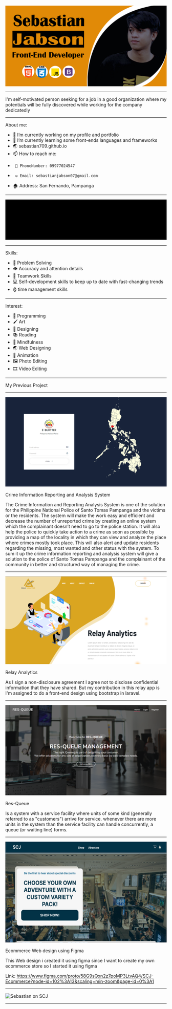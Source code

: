  ![Sebastian on SCJ](https://raw.githubusercontent.com/sebastian709/sebastian709/main/images/SCJBanner.png)

_________________________________________________

 I'm self-motivated person seeking for a job in a good organization where my potentials will be fully
discovered while working for the company dedicatedly

____________________________

About me:

- 🔭 I’m currently working on my profile and portfolio
- 🌱 I’m currently learning some front-ends languages and frameworks
- 🌏 sebastian709.github.io
- 📫 How to reach me: 
-      📱 PhoneNumber: 09977024547
-      ✉️ Email: sebastianjabson07@gmail.com
- 🏠 Address: San Fernando, Pampanga

_________________________________________________


![Sebastian on SCJ](https://raw.githubusercontent.com/sebastian709/sebastian709/main/images/code.gif)


_______________________________

Skills: 

- 🧮 Problem Solving
- 👁️ Accuracy and attention details
- 👥 Teamwork Skills
- 💻 Self-development skills to keep up to date with fast-changing
trends
- ⌚ time management skills

_______________________

Interest:

- 🤖 Programming
- 🖌️ Art
- 📔 Designing
- 📚 Reading
- 🧠 Mindfulness
- 🌏 Web Designing
- 🦾 Animation
- 🖼️ Photo Editing
- 🎞️ Video Editing

______________________

My Previous Project

______________________

![Sebastian on SCJ](https://raw.githubusercontent.com/sebastian709/sebastian709/main/images/Ciras.PNG)

Crime Information Reporting and Analysis System

The Crime Information and Reporting Analysis System is one of the solution for the Philippine National Police of Santo Tomas Pampanga and the victims or the residents. The system will make the work easy and efficient and decrease the number of unreported crime by creating an online system which the complainant doesn’t need to go to the police station. It will also help the police to quickly take action to a crime as soon as possible by providing a map of the locality in which they can view and analyze the place where crimes mostly took place. This will also alert and update residents regarding the missing, most wanted and other status with the system. To sum it up the crime information reporting and analysis system will give a solution to the police of Santo Tomas Pampanga and the complainant of the community in better and structured way of managing the crime.

_____________________________________________________________

![Sebastian on SCJ](https://raw.githubusercontent.com/sebastian709/sebastian709/main/images/Relay.PNG)

Relay Analytics

As I sign a non-disclosure agreement I agree not to disclose confidential information that they have shared. But my contribution in this relay app is I'm assigned to do a front-end design using bootstrap in laravel.

______________________________________________________________

![Sebastian on SCJ](https://raw.githubusercontent.com/sebastian709/sebastian709/main/images/Resqueue.PNG)

Res-Queue

Is a system with a service facility where units of some kind (generally referred to as "customers") arrive for service. whenever there are more units in the system than the service facility can handle concurrently, a queue (or waiting line) forms.

_____________________________________________________________

![Sebastian on SCJ](https://raw.githubusercontent.com/sebastian709/sebastian709/main/images/EcommerceFigma.png)

Ecommerce Web design using Figma

This Web design i created it using figma since I want to create my own ecommerce store so I started it using figma

Link: https://www.figma.com/proto/58G9sQxn2z7poMP3LtvAQ4/SCJ-Ecommerce?node-id=102%3A13&scaling=min-zoom&page-id=0%3A1

____________________________________________________________

![Sebastian on SCJ](https://raw.githubusercontent.com/sebastian709/sebastian709/main/images/Thanksrz.gif)

____________________________________________________________